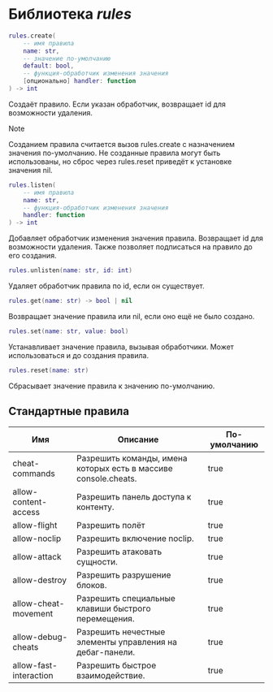 # Библиотека *rules*

```lua
rules.create(
    -- имя правила
    name: str,
    -- значение по-умолчанию
    default: bool,
    -- функция-обработчик изменения значения
    [опционально] handler: function
) -> int
```

Создаёт правило. Если указан обработчик, возвращает id для возможности удаления.

> [!NOTE]
> Созданием правила считается вызов rules.create с назначением значения по-умолчанию.
> Не созданные правила могут быть использованы, но сброс через rules.reset приведёт
> к установке значения nil.

```lua
rules.listen(
    -- имя правила
    name: str,
    -- функция-обработчик изменения значения
    handler: function
) -> int
```

Добавляет обработчик изменения значения правила. 
Возвращает id для возможности удаления.
Также позволяет подписаться на правило до его создания.

```lua
rules.unlisten(name: str, id: int)
```

Удаляет обработчик правила по id, если он существует.

```lua
rules.get(name: str) -> bool | nil
```

Возвращает значение правила или nil, если оно ещё не было создано.

```lua
rules.set(name: str, value: bool)
```

Устанавливает значение правила, вызывая обработчики. Может использоваться и
до создания правила.

```lua
rules.reset(name: str)
```

Сбрасывает значение правила к значению по-умолчанию.


## Стандартные правила


| Имя                    | Описание                                                        | По-умолчанию |
| ---------------------- | --------------------------------------------------------------- | ------------ |
| cheat-commands         | Разрешить команды, имена которых есть в массиве console.cheats. | true         |
| allow-content-access   | Разрешить панель доступа к контенту.                            | true         |
| allow-flight           | Разрешить полёт                                                 | true         |
| allow-noclip           | Разрешить включение noclip.                                     | true         |
| allow-attack           | Разрешить атаковать сущности.                                   | true         |
| allow-destroy          | Разрешить разрушение блоков.                                    | true         |
| allow-cheat-movement   | Разрешить специальные клавиши быстрого перемещения.             | true         |
| allow-debug-cheats     | Разрешить нечестные элементы управления на дебаг-панели.        | true         |
| allow-fast-interaction | Разрешить быстрое взаимодействие.                               | true         |
